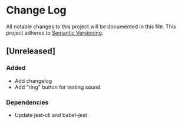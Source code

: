 # Change Log
All notable changes to this project will be documented in this file.
This project adheres to [Semantic Versioning](http://semver.org/).

## [Unreleased]
### Added
- Add changelog
- Add "ring" button for testing sound

### Dependencies
- Update jest-cli and babel-jest
